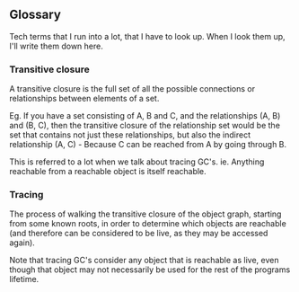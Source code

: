 ## Glossary

Tech terms that I run into a lot, that I have to look up. When I look them up,
I'll write them down here.

### Transitive closure

A transitive closure is the full set of all the possible connections or
relationships between elements of a set.

Eg. If you have a set consisting of A, B and C, and the relationships (A, B) and
(B, C), then the transitive closure of the relationship set would be the set
that contains not just these relationships, but also the indirect relationship
(A, C) - Because C can be reached from A by going through B.

This is referred to a lot when we talk about tracing GC's. ie. Anything
reachable from a reachable object is itself reachable.

### Tracing

The process of walking the transitive closure of the object graph, starting from
some known roots, in order to determine which objects are reachable (and
therefore can be considered to be live, as they may be accessed again).

Note that tracing GC's consider any object that is reachable as live, even
though that object may not necessarily be used for the rest of the programs
lifetime.
